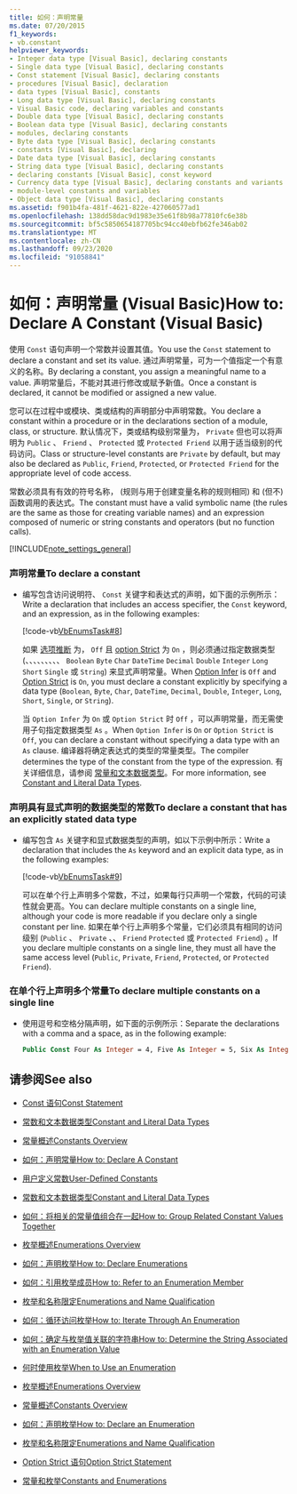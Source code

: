 ```yaml
---
title: 如何：声明常量
ms.date: 07/20/2015
f1_keywords:
- vb.constant
helpviewer_keywords:
- Integer data type [Visual Basic], declaring constants
- Single data type [Visual Basic], declaring constants
- Const statement [Visual Basic], declaring constants
- procedures [Visual Basic], declaration
- data types [Visual Basic], constants
- Long data type [Visual Basic], declaring constants
- Visual Basic code, declaring variables and constants
- Double data type [Visual Basic], declaring constants
- Boolean data type [Visual Basic], declaring constants
- modules, declaring constants
- Byte data type [Visual Basic], declaring constants
- constants [Visual Basic], declaring
- Date data type [Visual Basic], declaring constants
- String data type [Visual Basic], declaring constants
- declaring constants [Visual Basic], const keyword
- Currency data type [Visual Basic], declaring constants and variants
- module-level constants and variables
- Object data type [Visual Basic], declaring constants
ms.assetid: f901b4fa-481f-4621-822e-427060577ad1
ms.openlocfilehash: 138dd58dac9d1983e35e61f8b98a77810fc6e38b
ms.sourcegitcommit: bf5c5850654187705bc94cc40ebfb62fe346ab02
ms.translationtype: MT
ms.contentlocale: zh-CN
ms.lasthandoff: 09/23/2020
ms.locfileid: "91058841"
---
```

# <a name="how-to-declare-a-constant-visual-basic"></a><span data-ttu-id="35b31-102">如何：声明常量 (Visual Basic)</span><span class="sxs-lookup"><span data-stu-id="35b31-102">How to: Declare A Constant (Visual Basic)</span></span>

<span data-ttu-id="35b31-103">使用 `Const` 语句声明一个常数并设置其值。</span><span class="sxs-lookup"><span data-stu-id="35b31-103">You use the `Const` statement to declare a constant and set its value.</span></span> <span data-ttu-id="35b31-104">通过声明常量，可为一个值指定一个有意义的名称。</span><span class="sxs-lookup"><span data-stu-id="35b31-104">By declaring a constant, you assign a meaningful name to a value.</span></span> <span data-ttu-id="35b31-105">声明常量后，不能对其进行修改或赋予新值。</span><span class="sxs-lookup"><span data-stu-id="35b31-105">Once a constant is declared, it cannot be modified or assigned a new value.</span></span>  
  
 <span data-ttu-id="35b31-106">您可以在过程中或模块、类或结构的声明部分中声明常数。</span><span class="sxs-lookup"><span data-stu-id="35b31-106">You declare a constant within a procedure or in the declarations section of a module, class, or structure.</span></span> <span data-ttu-id="35b31-107">默认情况下，类或结构级别常量为， `Private` 但也可以将声明为 `Public` 、 `Friend` 、 `Protected` 或 `Protected Friend` 以用于适当级别的代码访问。</span><span class="sxs-lookup"><span data-stu-id="35b31-107">Class or structure-level constants are `Private` by default, but may also be declared as `Public`, `Friend`, `Protected`, or `Protected Friend` for the appropriate level of code access.</span></span>  
  
 <span data-ttu-id="35b31-108">常数必须具有有效的符号名称， (规则与用于创建变量名称的规则相同) 和 (但不) 函数调用的表达式。</span><span class="sxs-lookup"><span data-stu-id="35b31-108">The constant must have a valid symbolic name (the rules are the same as those for creating variable names) and an expression composed of numeric or string constants and operators (but no function calls).</span></span>  
  
[!INCLUDE[note_settings_general](~/includes/note-settings-general-md.md)]  
  
### <a name="to-declare-a-constant"></a><span data-ttu-id="35b31-109">声明常量</span><span class="sxs-lookup"><span data-stu-id="35b31-109">To declare a constant</span></span>  
  
- <span data-ttu-id="35b31-110">编写包含访问说明符、 `Const` 关键字和表达式的声明，如下面的示例所示：</span><span class="sxs-lookup"><span data-stu-id="35b31-110">Write a declaration that includes an access specifier, the `Const` keyword, and an expression, as in the following examples:</span></span>  
  
     [!code-vb[VbEnumsTask#8](~/samples/snippets/visualbasic/VS_Snippets_VBCSharp/VbEnumsTask/VB/Class2.vb#8)]  
  
     <span data-ttu-id="35b31-111">如果 [选项推断](../../../language-reference/statements/option-infer-statement.md) 为， `Off` 且 [option Strict](../../../language-reference/statements/option-strict-statement.md) 为 `On` ，则必须通过指定数据类型 (、、、、、、、、、 `Boolean` `Byte` `Char` `DateTime` `Decimal` `Double` `Integer` `Long` `Short` `Single` 或 `String`) 来显式声明常量。</span><span class="sxs-lookup"><span data-stu-id="35b31-111">When [Option Infer](../../../language-reference/statements/option-infer-statement.md) is `Off` and [Option Strict](../../../language-reference/statements/option-strict-statement.md) is `On`, you must declare a constant explicitly by specifying a data type (`Boolean`, `Byte`, `Char`, `DateTime`, `Decimal`, `Double`, `Integer`, `Long`, `Short`, `Single`, or `String`).</span></span>  
  
     <span data-ttu-id="35b31-112">当 `Option Infer` 为 `On` 或 `Option Strict` 时 `Off` ，可以声明常量，而无需使用子句指定数据类型 `As` 。</span><span class="sxs-lookup"><span data-stu-id="35b31-112">When `Option Infer` is `On` or `Option Strict` is `Off`, you can declare a constant without specifying a data type with an `As` clause.</span></span> <span data-ttu-id="35b31-113">编译器将确定表达式的类型的常量类型。</span><span class="sxs-lookup"><span data-stu-id="35b31-113">The compiler determines the type of the constant from the type of the expression.</span></span> <span data-ttu-id="35b31-114">有关详细信息，请参阅 [常量和文本数据类型](constant-and-literal-data-types.md)。</span><span class="sxs-lookup"><span data-stu-id="35b31-114">For more information, see [Constant and Literal Data Types](constant-and-literal-data-types.md).</span></span>  
  
### <a name="to-declare-a-constant-that-has-an-explicitly-stated-data-type"></a><span data-ttu-id="35b31-115">声明具有显式声明的数据类型的常数</span><span class="sxs-lookup"><span data-stu-id="35b31-115">To declare a constant that has an explicitly stated data type</span></span>  
  
- <span data-ttu-id="35b31-116">编写包含 `As` 关键字和显式数据类型的声明，如以下示例中所示：</span><span class="sxs-lookup"><span data-stu-id="35b31-116">Write a declaration that includes the `As` keyword and an explicit data type, as in the following examples:</span></span>  
  
     [!code-vb[VbEnumsTask#9](~/samples/snippets/visualbasic/VS_Snippets_VBCSharp/VbEnumsTask/VB/Class2.vb#9)]  
  
     <span data-ttu-id="35b31-117">可以在单个行上声明多个常数，不过，如果每行只声明一个常数，代码的可读性就会更高。</span><span class="sxs-lookup"><span data-stu-id="35b31-117">You can declare multiple constants on a single line, although your code is more readable if you declare only a single constant per line.</span></span> <span data-ttu-id="35b31-118">如果在单个行上声明多个常量，它们必须具有相同的访问级别 (`Public` 、 `Private` 、、 `Friend` `Protected` 或 `Protected Friend`) 。</span><span class="sxs-lookup"><span data-stu-id="35b31-118">If you declare multiple constants on a single line, they must all have the same access level (`Public`, `Private`, `Friend`, `Protected`, or `Protected Friend`).</span></span>  
  
### <a name="to-declare-multiple-constants-on-a-single-line"></a><span data-ttu-id="35b31-119">在单个行上声明多个常量</span><span class="sxs-lookup"><span data-stu-id="35b31-119">To declare multiple constants on a single line</span></span>  
  
- <span data-ttu-id="35b31-120">使用逗号和空格分隔声明，如下面的示例所示：</span><span class="sxs-lookup"><span data-stu-id="35b31-120">Separate the declarations with a comma and a space, as in the following example:</span></span>  
  
    ```vb  
    Public Const Four As Integer = 4, Five As Integer = 5, Six As Integer = 44  
    ```  
  
## <a name="see-also"></a><span data-ttu-id="35b31-121">请参阅</span><span class="sxs-lookup"><span data-stu-id="35b31-121">See also</span></span>

- [<span data-ttu-id="35b31-122">Const 语句</span><span class="sxs-lookup"><span data-stu-id="35b31-122">Const Statement</span></span>](../../../language-reference/statements/const-statement.md)
- [<span data-ttu-id="35b31-123">常数和文本数据类型</span><span class="sxs-lookup"><span data-stu-id="35b31-123">Constant and Literal Data Types</span></span>](constant-and-literal-data-types.md)
- [<span data-ttu-id="35b31-124">常量概述</span><span class="sxs-lookup"><span data-stu-id="35b31-124">Constants Overview</span></span>](constants-overview.md)
- [<span data-ttu-id="35b31-125">如何：声明常量</span><span class="sxs-lookup"><span data-stu-id="35b31-125">How to: Declare A Constant</span></span>](how-to-declare-a-constant.md)
- [<span data-ttu-id="35b31-126">用户定义常数</span><span class="sxs-lookup"><span data-stu-id="35b31-126">User-Defined Constants</span></span>](user-defined-constants.md)
- [<span data-ttu-id="35b31-127">常数和文本数据类型</span><span class="sxs-lookup"><span data-stu-id="35b31-127">Constant and Literal Data Types</span></span>](constant-and-literal-data-types.md)
- [<span data-ttu-id="35b31-128">如何：将相关的常量值组合在一起</span><span class="sxs-lookup"><span data-stu-id="35b31-128">How to: Group Related Constant Values Together</span></span>](how-to-group-related-constant-values-together.md)
- [<span data-ttu-id="35b31-129">枚举概述</span><span class="sxs-lookup"><span data-stu-id="35b31-129">Enumerations Overview</span></span>](enumerations-overview.md)
- [<span data-ttu-id="35b31-130">如何：声明枚举</span><span class="sxs-lookup"><span data-stu-id="35b31-130">How to: Declare Enumerations</span></span>](how-to-declare-enumerations.md)
- [<span data-ttu-id="35b31-131">如何：引用枚举成员</span><span class="sxs-lookup"><span data-stu-id="35b31-131">How to: Refer to an Enumeration Member</span></span>](how-to-refer-to-an-enumeration-member.md)
- [<span data-ttu-id="35b31-132">枚举和名称限定</span><span class="sxs-lookup"><span data-stu-id="35b31-132">Enumerations and Name Qualification</span></span>](enumerations-and-name-qualification.md)
- [<span data-ttu-id="35b31-133">如何：循环访问枚举</span><span class="sxs-lookup"><span data-stu-id="35b31-133">How to: Iterate Through An Enumeration</span></span>](how-to-iterate-through-an-enumeration.md)
- [<span data-ttu-id="35b31-134">如何：确定与枚举值关联的字符串</span><span class="sxs-lookup"><span data-stu-id="35b31-134">How to: Determine the String Associated with an Enumeration Value</span></span>](how-to-determine-the-string-associated-with-an-enumeration-value.md)
- [<span data-ttu-id="35b31-135">何时使用枚举</span><span class="sxs-lookup"><span data-stu-id="35b31-135">When to Use an Enumeration</span></span>](when-to-use-an-enumeration.md)

- [<span data-ttu-id="35b31-136">枚举概述</span><span class="sxs-lookup"><span data-stu-id="35b31-136">Enumerations Overview</span></span>](enumerations-overview.md)
- [<span data-ttu-id="35b31-137">常量概述</span><span class="sxs-lookup"><span data-stu-id="35b31-137">Constants Overview</span></span>](constants-overview.md)
- [<span data-ttu-id="35b31-138">如何：声明枚举</span><span class="sxs-lookup"><span data-stu-id="35b31-138">How to: Declare an Enumeration</span></span>](how-to-declare-enumerations.md)
- [<span data-ttu-id="35b31-139">枚举和名称限定</span><span class="sxs-lookup"><span data-stu-id="35b31-139">Enumerations and Name Qualification</span></span>](enumerations-and-name-qualification.md)
- [<span data-ttu-id="35b31-140">Option Strict 语句</span><span class="sxs-lookup"><span data-stu-id="35b31-140">Option Strict Statement</span></span>](../../../language-reference/statements/option-strict-statement.md)
- [<span data-ttu-id="35b31-141">常量和枚举</span><span class="sxs-lookup"><span data-stu-id="35b31-141">Constants and Enumerations</span></span>](../../../language-reference/constants-and-enumerations.md)
